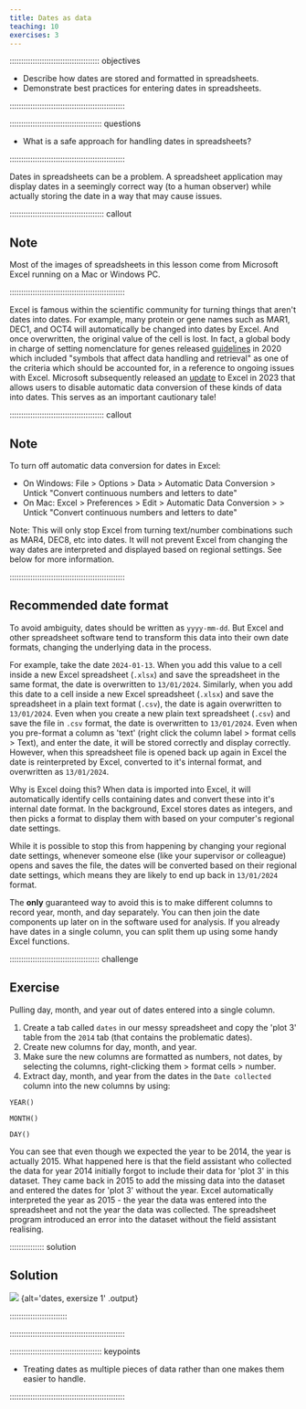 ```yaml
---
title: Dates as data
teaching: 10
exercises: 3
---
```


::::::::::::::::::::::::::::::::::::::: objectives

- Describe how dates are stored and formatted in spreadsheets.
- Demonstrate best practices for entering dates in spreadsheets.

::::::::::::::::::::::::::::::::::::::::::::::::::

:::::::::::::::::::::::::::::::::::::::: questions

- What is a safe approach for handling dates in spreadsheets?

::::::::::::::::::::::::::::::::::::::::::::::::::

Dates in spreadsheets can be a problem. A spreadsheet application may display dates in a
seemingly correct way (to a human observer) while actually storing the date in a way that may cause issues.

:::::::::::::::::::::::::::::::::::::::::  callout

## Note

Most of the images of spreadsheets in this lesson come
from Microsoft Excel running on a Mac or Windows PC. 
  

::::::::::::::::::::::::::::::::::::::::::::::::::

Excel is famous within the scientific community for turning things that aren't dates into dates. For example, many protein or gene names such as MAR1, DEC1, and OCT4 will automatically be changed into dates by Excel. And once overwritten, the original value of the cell is lost. In fact, a global body in charge of setting nomenclature for genes released [guidelines](https://doi.org/10.1038/s41588-020-0669-3) in 2020 which included "symbols that affect data handling and retrieval" as one of the criteria which should be accounted for, in a reference to ongoing issues with Excel. Microsoft subsequently released an [update](https://insider.microsoft365.com/en-us/blog/control-data-conversions-in-excel-for-windows-and-mac) to Excel in 2023 that allows users to disable automatic data conversion of these kinds of data into dates. This serves as an important cautionary tale! 

:::::::::::::::::::::::::::::::::::::::::  callout

## Note

To turn off automatic data conversion for dates in Excel:

- On Windows: File > Options > Data > Automatic Data Conversion > Untick "Convert continuous numbers and letters to date"
- On Mac: Excel > Preferences > Edit > Automatic Data Conversion > > Untick "Convert continuous numbers and letters to date"

Note: This will only stop Excel from turning text/number combinations such as MAR4, DEC8, etc into dates. It will not prevent Excel from changing the way dates are interpreted and displayed based on regional settings. See below for more information.


::::::::::::::::::::::::::::::::::::::::::::::::::

## Recommended date format

To avoid ambiguity, dates should be written as `yyyy-mm-dd`. But Excel and other spreadsheet software tend to transform this data into their own date formats, changing the underlying data in the process. 

For example, take the date `2024-01-13`. When you add this value to a cell inside a new Excel spreadsheet (`.xlsx`) and save the spreadsheet in the same format, the date is overwritten to `13/01/2024`. Similarly, when you add this date to a cell inside a new Excel spreadsheet (`.xlsx`) and save the spreadsheet in a plain text format (`.csv`), the date is again overwritten to `13/01/2024`. Even when you create a new plain text spreadsheet (`.csv`) and save the file in `.csv` format, the date is overwritten to `13/01/2024`. Even when you pre-format a column as 'text' (right click the column label > format cells > Text), and enter the date, it will be stored correctly and display correctly. However, when this spreadsheet file is opened back up again in Excel the date is reinterpreted by Excel, converted to it's internal format, and overwritten as `13/01/2024`.

Why is Excel doing this? When data is imported into Excel, it will automatically identify cells containing dates and convert these into it's internal date format. In the background, Excel stores dates as integers, and then picks a format to display them with based on your computer's regional date settings.

While it is possible to stop this from happening by changing your regional date settings, whenever someone else (like your supervisor or colleague) opens and saves the file, the dates will be converted based on their regional date settings, which means they are likely to end up back in `13/01/2024` format.

The **only** guaranteed way to avoid this is to make different columns to record year, month, and day separately. You can then join the date components up later on in the software used for analysis. If you already have dates in a single column, you can split them up using some handy Excel functions.

:::::::::::::::::::::::::::::::::::::::  challenge

## Exercise

Pulling day, month, and year out of dates entered into a single column.

1. Create a tab called `dates` in our messy spreadsheet and copy the 'plot 3' table from the `2014` tab (that contains the problematic dates).
2. Create new columns for day, month, and year. 
3. Make sure the new columns are formatted as numbers, not dates, by selecting the columns, right-clicking them > format cells > number.
4. Extract day, month, and year from the dates in the `Date collected` column into the new columns by using:

`YEAR()`

`MONTH()`

`DAY()`

You can see that even though we expected the year to be 2014, the year is actually 2015. What happened here is that the field assistant who collected the data for year 2014 initially forgot to include their data for 'plot 3' in this dataset. They came back in 2015 to add the missing data into the dataset and entered the dates for 'plot 3' without the year. Excel automatically interpreted the year as 2015 - the year the data was entered into the spreadsheet and not the year the data was collected. The spreadsheet program introduced an error into the dataset without the field assistant realising.

:::::::::::::::  solution

## Solution

![](fig/solution_exercise_1_dates.png)
{alt='dates, exersize 1' .output}


:::::::::::::::::::::::::

::::::::::::::::::::::::::::::::::::::::::::::::::

:::::::::::::::::::::::::::::::::::::::: keypoints

- Treating dates as multiple pieces of data rather than one makes them easier to handle.

::::::::::::::::::::::::::::::::::::::::::::::::::
